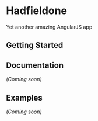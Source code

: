 # Hadfieldone

Yet another amazing AngularJS app

## Getting Started

## Documentation
_(Coming soon)_

## Examples
_(Coming soon)_

